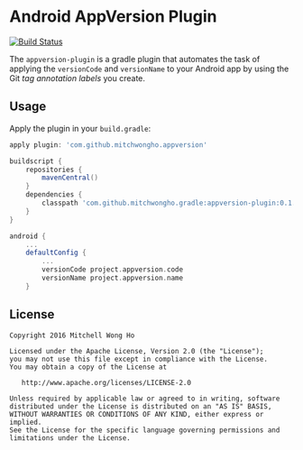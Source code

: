 # Android AppVersion Plugin

[![Build Status](https://travis-ci.org/mitchwongho/appversion-plugin.svg?branch=master)](https://travis-ci.org/mitchwongho/appversion-plugin)

The `appversion-plugin` is a gradle plugin that automates the task of applying the `versionCode` and `versionName` to
your Android app by using the Git _tag annotation labels_ you create.

Usage
-----

Apply the plugin in your `build.gradle`:

```gradle
apply plugin: 'com.github.mitchwongho.appversion'

buildscript {
    repositories {
        mavenCentral()
    }
    dependencies {
        classpath 'com.github.mitchwongho.gradle:appversion-plugin:0.1.0'
    }
}

android {
    ...
    defaultConfig {
        ...
        versionCode project.appversion.code
        versionName project.appversion.name
    }
```

License
--------

    Copyright 2016 Mitchell Wong Ho

    Licensed under the Apache License, Version 2.0 (the "License");
    you may not use this file except in compliance with the License.
    You may obtain a copy of the License at

       http://www.apache.org/licenses/LICENSE-2.0

    Unless required by applicable law or agreed to in writing, software
    distributed under the License is distributed on an "AS IS" BASIS,
    WITHOUT WARRANTIES OR CONDITIONS OF ANY KIND, either express or implied.
    See the License for the specific language governing permissions and
    limitations under the License.